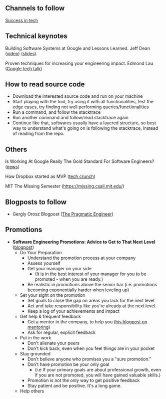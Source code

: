 

## Channels to follow
[Success in tech](https://www.youtube.com/channel/UC-vYrOAmtrx9sBzJAf3x_xw)


## Technical keynotes
Building Software Systems at Google and Lessons Learned. Jeff Dean ([video](https://www.youtube.com/watch?v=modXC5IWTJI)) ([slides](https://static.googleusercontent.com/media/research.google.com/tr//people/jeff/Stanford-DL-Nov-2010.pdf)).

Proven techniques for increasing your engineering impact. Edmond Lau ([Google tech talk](http://www.effectiveengineer.com/blog/effective-engineer-talk-at-google?utm_source=drip&utm_medium=email&utm_campaign=google-tech-talk))

## How to read source code
 - Download the interested source code and run on your machine
 - Start playing with the tool, try using it with all functionalities, test the edge cases, try finding not well performing queries/functionalities
 - Run a command, and follow the stacktrace
 - Run another command and follow/read stacktrace again
 - Continue like that, softwares usually have a layered structure, so best way to understand what's going on is following the stacktrace, instead of reading from the repo.

## Others
Is Working At Google Really The Gold Standard For Software Engineers? ([news](https://www.forbes.com/sites/quora/2017/07/31/is-working-at-google-really-the-gold-standard-for-software-engineers/#6d8d6f372727))

How Dropbox started as MVP ([tech crunch](https://techcrunch.com/2011/10/19/dropbox-minimal-viable-product/))

MIT The Missing Semester (https://missing.csail.mit.edu/)

## Blogposts to follow
 - Gergly Orosz Blogpost ([The Pragmatic Engineer](https://blog.pragmaticengineer.com/author/gergely/))

## Promotions
  - **Software Engineering Promotions: Advice to Get to That Next Level** ([blogpost](https://blog.pragmaticengineer.com/software-engineering-promotions/))
     - Do Your Preparation
       - Understand the promotion process at your company
       - Assess yourself
       - Get your manager on your side
          - (It is in the best interest of your manager for you to be promoted - when you are ready.)
       - Be realistic in promotions above the senior bar (i.e. promotions becoming exponentially harder when leveling up)
     - Set your sight on the promotion
       - Set goals to close the gap on areas you lack for the next level
       - Act and take responsibility like you're already at the next level
       - Keep a log of your achievements and impact
     - Get help & frequent feedback
       - Get a mentor in the company, to help you ([his blogpost on mentoring](https://blog.pragmaticengineer.com/developers-mentoring-other-developers/))
       - Ask for regular, explicit feedback
     - Put in the work
       - Don't alienate your peers
       - Don't kick back, even when you feel things are in your pocket
     - Stay grounded
       - Don't believe anyone who promises you a "sure promotion."
       - Don't have promotion be your only goal 
         - (i.e If your primary goals are about professional growth, even if you are not promoted, you will have gained valuable skills.)
       - Promotion is not the only way to get positive feedback
       - Stay patient and be positive. It's a long game.
     - Help others

